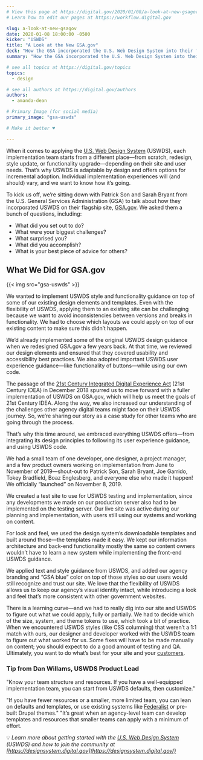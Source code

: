 ```yaml
---
# View this page at https://digital.gov/2020/01/08/a-look-at-new-gsagov
# Learn how to edit our pages at https://workflow.digital.gov

slug: a-look-at-new-gsagov
date: 2020-01-08 18:00:00 -0500
kicker: "USWDS"
title: "A Look at the New GSA.gov"
deck: "How the GSA incorporated the U.S. Web Design System into their flagship site."
summary: "How the GSA incorporated the U.S. Web Design System into their flagship site."

# see all topics at https://digital.gov/topics
topics:
  - design

# see all authors at https://digital.gov/authors
authors:
  - amanda-dean

# Primary Image (for social media)
primary_image: "gsa-uswds"

# Make it better ♥

---
```


When it comes to applying the [U.S. Web Design System](https://designsystem.digital.gov/) (USWDS), each implementation team starts from a different place&mdash;from scratch, redesign, style update, or functionality upgrade&mdash;depending on their site and user needs. That’s why USWDS is adaptable by design and offers options for incremental adoption. Individual implementation experiences will (and should) vary, and we want to know how it’s going.

To kick us off, we’re sitting down with Patrick Son and Sarah Bryant from the U.S. General Services Administration (GSA) to talk about how they incorporated USWDS on their flagship site, [GSA.gov](https://www.gsa.gov/). We asked them a bunch of questions, including:

-   What did you set out to do?
-   What were your biggest challenges?
-   What surprised you?
-   What did you accomplish?
-   What is your best piece of advice for others?

## What We Did for GSA.gov

{{< img src="gsa-uswds" >}}

We wanted to implement USWDS style and functionality guidance on top of some of our existing design elements and templates. Even with the flexibility of USWDS, applying them to an existing site can be challenging because we want to avoid inconsistencies between versions and breaks in functionality. We had to choose which layouts we could apply on top of our existing content to make sure this didn’t happen.

We’d already implemented some of the original USWDS design guidance when we redesigned GSA.gov a few years back. At that time, we reviewed our design elements and ensured that they covered usability and accessibility best practices. We also adopted important USWDS user experience guidance&mdash;like functionality of buttons—while using our own code.

The passage of the [21st Century Integrated Digital Experience Act](https://digital.gov/resources/21st-century-integrated-digital-experience-act/) (21st Century IDEA) in December 2018 spurred us to move forward with a fuller implementation of USWDS on GSA.gov, which will help us meet the goals of 21st Century IDEA. Along the way, we also increased our understanding of the challenges other agency digital teams might face on their USWDS journey. So, we’re sharing our story as a case study for other teams who are going through the process.

That’s why this time around, we embraced everything USWDS offers&mdash;from integrating its design principles to following its user experience guidance, and using USWDS code.

We had a small team of one developer, one designer, a project manager, and a few product owners working on implementation from June to November of 2019&mdash;shout-out to Patrick Son, Sarah Bryant, Joe Garrido, Tokey Bradfield, Boaz Englesberg, and everyone else who made it happen! We officially “launched” on November 8, 2019.

We created a test site to use for USWDS testing and implementation, since any developments we made on our production server also had to be implemented on the testing server. Our live site was active during our planning and implementation, with users still using our systems and working on content.

For look and feel, we used the design system’s downloadable templates and built around those&mdash;the templates made it easy. We kept our information architecture and back-end functionality mostly the same so content owners wouldn’t have to learn a new system while implementing the front-end USWDS guidance.

We applied text and style guidance from USWDS, and added our agency branding and “GSA blue” color on top of those styles so our users would still recognize and trust our site. We love that the flexibility of USWDS allows us to keep our agency’s visual identity intact, while introducing a look and feel that’s more consistent with other government websites.

There is a learning curve&mdash;and we had to really dig into our site and USWDS to figure out what we could apply, fully or partially. We had to decide which of the size, system, and theme tokens to use, which took a bit of practice. When we encountered USWDS styles (like CSS columning) that weren’t a 1:1 match with ours, our designer and developer worked with the USWDS team to figure out what worked for us. Some fixes will have to be made manually on content; you should expect to do a good amount of testing and QA. Ultimately, you want to do what’s best for your site and your [customers](https://www.performance.gov/CAP/cx/).

### Tip from Dan Willams, USWDS Product Lead

"Know your team structure and resources. If you have a well-equipped implementation team, you can start from USWDS defaults, then customize."

"If you have fewer resources or a smaller, more limited team, you can lean on defaults and templates, or use existing systems like [Federalist](https://federalist.18f.gov/documentation/) or pre-built Drupal themes." "It’s great when an agency-level team can develop templates and resources that smaller teams can apply with a minimum of effort.

:bulb: _Learn more about getting started with the [U.S. Web Design System](https://designsystem.digital.gov/) (USWDS) and how to join the community at [https://designsystem.digital.gov](https://designsystem.digital.gov/)_
